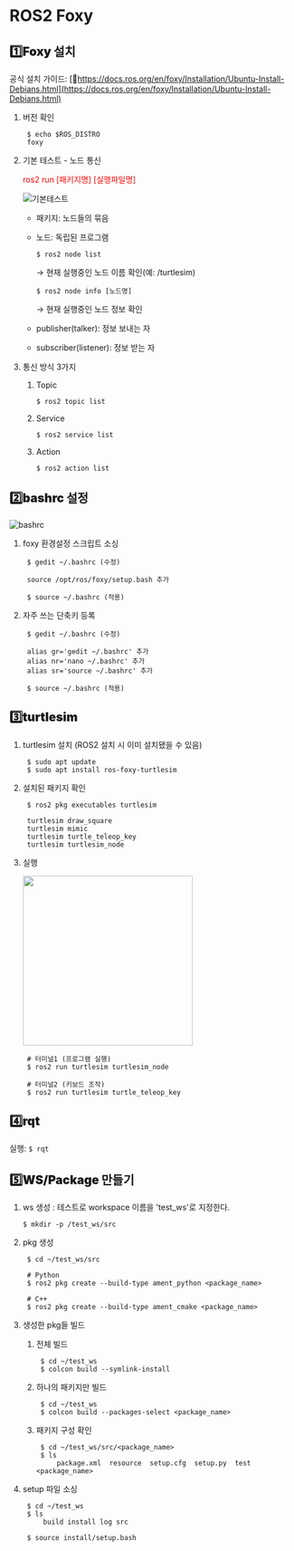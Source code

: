 # ROS2 Foxy

## <h2 style="font-weight: 900;">1️⃣Foxy 설치</h2>

공식 설치 가이드: [🔗https://docs.ros.org/en/foxy/Installation/Ubuntu-Install-Debians.html](https://docs.ros.org/en/foxy/Installation/Ubuntu-Install-Debians.html)

1. 버전 확인

        $ echo $ROS_DISTRO
        foxy


2. 기본 테스트 - 노드 통신 

    <span style="color: red;">ros2 run [패키지명] [실행파일명]</span> 

    ![기본테스트](/ynu-wiki/images/ubuntu/basic_test.png)
    
    - 패키지: 노드들의 묶음 
    - 노드: 독립된 프로그램

        ```$ ros2 node list```   
        
        → 현재 실행중인 노드 이름 확인(예: /turtlesim)

        ```$ ros2 node info [노드명]```   

        → 현재 실행중인 노드 정보 확인
    
    - publisher(talker): 정보 보내는 자
    - subscriber(listener): 정보 받는 자

3. 통신 방식 3가지

    1. Topic

        ```$ ros2 topic list```

    2. Service

        ```$ ros2 service list```

    3. Action

        ```$ ros2 action list```

## <h2 style="font-weight: 900;">2️⃣bashrc 설정</h2>

![bashrc](/ynu-wiki/images/ubuntu/bashrc.png)

1. foxy 환경설정 스크립트 소싱 

        $ gedit ~/.bashrc (수정)
        
        source /opt/ros/foxy/setup.bash 추가
        
        $ source ~/.bashrc (적용)

2. 자주 쓰는 단축키 등록

        $ gedit ~/.bashrc (수정)
        
        alias gr='gedit ~/.bashrc' 추가
        alias nr='nano ~/.bashrc' 추가
        alias sr='source ~/.bashrc' 추가
        
        $ source ~/.bashrc (적용)

## <h2 style="font-weight: 900;">3️⃣turtlesim</h2>

1. turtlesim 설치 (ROS2 설치 시 이미 설치됐을 수 있음)

        $ sudo apt update
        $ sudo apt install ros-foxy-turtlesim

2. 설치된 패키지 확인 

        $ ros2 pkg executables turtlesim 
        
        turtlesim draw_square
        turtlesim mimic
        turtlesim turtle_teleop_key
        turtlesim turtlesim_node

3. 실행

    <img src="/ynu-wiki/images/ubuntu/turtlesim.png" width="300"/>

        # 터미널1 (프로그램 실행)
        $ ros2 run turtlesim turtlesim_node

        # 터미널2 (키보드 조작)
        $ ros2 run turtlesim turtle_teleop_key

## <h2 style="font-weight: 900;">4️⃣rqt</h2>

실행: ```$ rqt```

## <h2 style="font-weight: 900;">5️⃣WS/Package 만들기</h2>

1. ws 생성
: 테스트로 workspace 이름을 'test_ws'로 지정한다. 

    ```$ mkdir -p /test_ws/src``` 

2. pkg 생성

        $ cd ~/test_ws/src
        
        # Python 
        $ ros2 pkg create --build-type ament_python <package_name>

        # C++
        $ ros2 pkg create --build-type ament_cmake <package_name>

3. 생성한 pkg들 빌드

    1. 전체 빌드

            $ cd ~/test_ws
            $ colcon build --symlink-install 
    
    2. 하나의 패키지만 빌드

            $ cd ~/test_ws
            $ colcon build --packages-select <package_name>

    3. 패키지 구성 확인

            $ cd ~/test_ws/src/<package_name>
            $ ls
                package.xml  resource  setup.cfg  setup.py  test  <package_name>

4. setup 파일 소싱

        $ cd ~/test_ws
        $ ls
            build install log src
        
        $ source install/setup.bash
